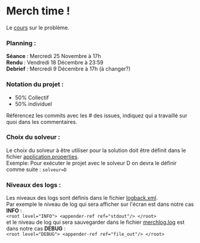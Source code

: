 # Merch time !

Le [cours](https://www.i3s.unice.fr/master-info/assets/s1/graphes-prog-dyn/merchTime.pdf) sur le problème.

### Planning :
**Séance** : Mercredi 25 Novembre à 17h  
**Rendu** : Vendredi 18 Décembre à 23:59  
**Debrief** : Mercredi 9 Décembre à 17h (à changer?) 

### Notation du projet :
- 50% Collectif
- 50% individuel 

Référencez les commits avec les # des issues, indiquez qui a travaillé sur quoi dans les commentaires.

### Choix du solveur :
Le choix du solveur à être utiliser pour la solution doit être définit dans le fichier [application.properties](src/main/resources/application.properties). \
Exemple: Pour exécuter le projet avec le solveur D on devra le définir comme suite : `solveur=D`


### Niveaux des logs :
Les niveaux des logs sont définis dans le fichier [logback.xml](src/main/resources/logback.xml). \
Par exemple le niveau de log qui sera afficher sur l'écran est dans notre cas **INFO** : \
`<root level="INFO">
    <appender-ref ref="stdout"/>
</root>`\
et le niveau de log qui sera sauvegarder dans le fichier [merchlog.log](logs/merchlog.log) est dans notre cas **DEBUG** : \
`<root level="DEBUG">
    <appender-ref ref="file_out"/>
</root>`
